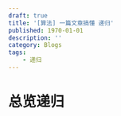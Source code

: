 ```yaml
---
draft: true
title: '[算法] 一篇文章搞懂 递归'
published: 1970-01-01
description: ''
category: Blogs
tags:
    - 递归
---
```


# 总览递归
